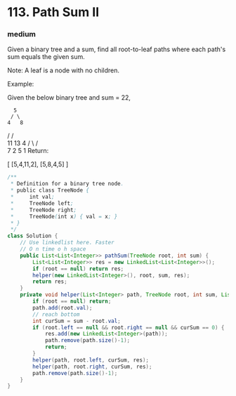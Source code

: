 # 113. Path Sum II
### medium
Given a binary tree and a sum, find all root-to-leaf paths where each path's sum equals the given sum.

Note: A leaf is a node with no children.

Example:

Given the below binary tree and sum = 22,

      5
     / \
    4   8
   /   / \
  11  13  4
 /  \    / \
7    2  5   1
Return:

[
   [5,4,11,2],
   [5,8,4,5]
]
```java
/**
 * Definition for a binary tree node.
 * public class TreeNode {
 *     int val;
 *     TreeNode left;
 *     TreeNode right;
 *     TreeNode(int x) { val = x; }
 * }
 */
class Solution {
    // Use linkedlist here. Faster
    // O n time o h space
    public List<List<Integer>> pathSum(TreeNode root, int sum) {
        List<List<Integer>> res = new LinkedList<List<Integer>>();
        if (root == null) return res;
        helper(new LinkedList<Integer>(), root, sum, res);
        return res;
    }
    private void helper(List<Integer> path, TreeNode root, int sum, List<List<Integer>> res) {
        if (root == null) return;
        path.add(root.val);
        // reach bottom
        int curSum = sum - root.val;
        if (root.left == null && root.right == null && curSum == 0) {
            res.add(new LinkedList<Integer>(path));
            path.remove(path.size()-1);
            return;
        }
        helper(path, root.left, curSum, res);
        helper(path, root.right, curSum, res);
        path.remove(path.size()-1);
    }
}
```